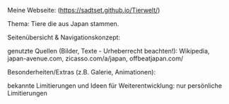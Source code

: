 Meine Webseite:
(https://sadtset.github.io/Tierwelt/)

Thema:
Tiere die aus Japan stammen.

Seitenübersicht & Navigationskonzept:


genutzte Quellen (Bilder, Texte - Urheberrecht beachten!):
Wikipedia, japan-avenue.com, zicasso.com/a/japan, offbeatjapan.com/

Besonderheiten/Extras (z.B. Galerie, Animationen):

bekannte Limitierungen und Ideen für Weiterentwicklung:
nur persönliche Limitierungen
